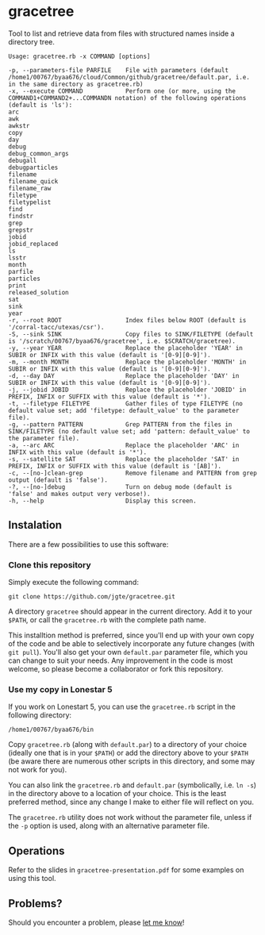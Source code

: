 # gracetree

Tool to list and retrieve data from files with structured names inside a directory tree.

    Usage: gracetree.rb -x COMMAND [options]

    -p, --parameters-file PARFILE    File with parameters (default /home1/00767/byaa676/cloud/Common/github/gracetree/default.par, i.e. in the same directory as gracetree.rb)
    -x, --execute COMMAND            Perform one (or more, using the COMMAND1+COMMAND2+...COMMANDN notation) of the following operations (default is 'ls'):
    arc
    awk
    awkstr
    copy
    day
    debug
    debug_common_args
    debugall
    debugparticles
    filename
    filename_quick
    filename_raw
    filetype
    filetypelist
    find
    findstr
    grep
    grepstr
    jobid
    jobid_replaced
    ls
    lsstr
    month
    parfile
    particles
    print
    released_solution
    sat
    sink
    year
    -r, --root ROOT                  Index files below ROOT (default is '/corral-tacc/utexas/csr').
    -S, --sink SINK                  Copy files to SINK/FILETYPE (default is '/scratch/00767/byaa676/gracetree', i.e. $SCRATCH/gracetree).
    -y, --year YEAR                  Replace the placeholder 'YEAR' in SUBIR or INFIX with this value (default is '[0-9][0-9]').
    -m, --month MONTH                Replace the placeholder 'MONTH' in SUBIR or INFIX with this value (default is '[0-9][0-9]').
    -d, --day DAY                    Replace the placeholder 'DAY' in SUBIR or INFIX with this value (default is '[0-9][0-9]').
    -j, --jobid JOBID                Replace the placeholder 'JOBID' in PREFIX, INFIX or SUFFIX with this value (default is '*').
    -t, --filetype FILETYPE          Gather files of type FILETYPE (no default value set; add 'filetype: default_value' to the parameter file).
    -g, --pattern PATTERN            Grep PATTERN from the files in SINK/FILETYPE (no default value set; add 'pattern: default_value' to the parameter file).
    -a, --arc ARC                    Replace the placeholder 'ARC' in INFIX with this value (default is '*').
    -s, --satellite SAT              Replace the placeholder 'SAT' in PREFIX, INFIX or SUFFIX with this value (default is '[AB]').
    -c, --[no-]clean-grep            Remove filename and PATTERN from grep output (default is 'false').
    -?, --[no-]debug                 Turn on debug mode (default is 'false' and makes output very verbose!).
    -h, --help                       Display this screen.

## Instalation

There are a few possibilities to use this software:

### Clone this repository

Simply execute the following command:

    git clone https://github.com/jgte/gracetree.git
    
A directory `gracetree` should appear in the current directory. Add it to your `$PATH`, or call the `gracetree.rb` with the complete path name. 

This installtion method is preferred, since you'll end up with your own copy of the code and be able to selectively incorporate any future changes (with `git pull`). You'll also get your own `default.par` parameter file, which you can change to suit your needs. Any improvement in the code is most welcome, so please become a collaborator or fork this repository.

### Use my copy in Lonestar 5

If you work on Lonestart 5, you can use the `gracetree.rb` script in the following directory:

    /home1/00767/byaa676/bin
    
Copy `gracetree.rb` (along with `default.par`) to a directory of your choice (ideally one that is in your `$PATH`) or add the directory above to your `$PATH` (be aware there are numerous other scripts in this directory, and some may not work for you). 

You can also link the `gracetree.rb` and `default.par` (symbolically, i.e. `ln -s`) in the directory above to a location of your choice. This is the least preferred method, since any change I make to either file will reflect on you.

The `gracetree.rb` utility does not work without the parameter file, unless if the `-p` option is used, along with an alternative parameter file.

## Operations

Refer to the slides in `gracetree-presentation.pdf` for some examples on using this tool.

## Problems?

Should you encounter a problem, please [let me know](https://directory.utexas.edu/index.php?q=joao+encarnacao)!

